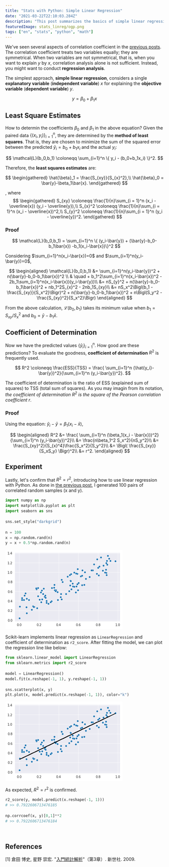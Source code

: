 ```yaml
---
title: "Stats with Python: Simple Linear Regression"
date: "2021-03-22T22:10:03.284Z"
description: "This post summarizes the basics of simple linear regression --method of least squares and coefficient of determination."
featuredImage: stats_linreg/ogp.png
tags: ["en", "stats", "python", "math"]
---
```


We've seen several aspects of correlation coefficient in the [previous posts](https://hippocampus-garden.com/stats_correlation_bias/). The correlation coefficient treats two variables equally; they are symmetrical. When two variables are not symmetrical, that is, when you want to explain $y$ by $x$, correlation analysis alone is not sufficient. Instead, you might want to conduct **regression analysis**.

The simplest approach, **simple linear regression**, considers a single **explanatory variable** (**independent variable**) $x$ for explaining the **objective variable** (**dependent variable**) $y$.

$$
y = \beta_0+\beta_1x
$$

## Least Square Estimates

How to determin the coefficients $\beta_0$ and $\beta_1$ in the above equation? Given the paired data $\{(x_i,y_i)\}_{i=1}^n$, they are determined by the **method of least squares**. That is, they are chosen to minimize the sum of the squared error between the predicted $\hat{y}_i = b_0+b_1x_i$ and the actual $y_i$:

$$
\mathcal{L}(b_0,b_1) \coloneqq \sum_{i=1}^n \{ y_i - (b_0+b_1x_i) \}^2.
$$

Therefore, the **least squares estimates** are:

$$
\begin{gathered}
  \hat{\beta}_1 = \frac{S_{xy}}{S_{x}^2},\\
  \hat{\beta}_0 = \bar{y}-\beta_1\bar{x}.
\end{gathered}
$$

, where
$$
\begin{gathered}
  S_{xy} \coloneqq \frac{1}{n}\sum_{i = 1}^n (x_i - \overline{x})
(y_i - \overline{y}),\\
  S_{x}^2 \coloneqq \frac{1}{n}\sum_{i = 1}^n (x_i - \overline{x})^2,\\
  S_{y}^2 \coloneqq \frac{1}{n}\sum_{i = 1}^n (y_i - \overline{y})^2.
\end{gathered}
$$

### Proof
$$
\mathcal{L}(b_0,b_1) = \sum_{i=1}^n \{ (y_i-\bar{y}) + (\bar{y}-b_0-b_1\bar{x}) -b_1(x_i-\bar{x})\}^2
$$

Considering $\sum_{i=1}^n(x_i-\bar{x})=0$ and $\sum_{i=1}^n(y_i-\bar{y})=0$,

$$
\begin{aligned}
  \mathcal{L}(b_0,b_1) &=  \sum_{i=1}^n(y_i-\bar{y})^2 + n(\bar{y}-b_0-b_1\bar{x})^2 \\
  & \quad + b_1^2\sum_{i=1}^n(x_i-\bar{x})^2 - 2b_1\sum_{i=1}^n(x_i-\bar{x})(y_i-\bar{y})\\
  &= nS_{y}^2 + n(\bar{y}-b_0-b_1\bar{x})^2 + nb_1^2S_{x}^2 - 2nb_1S_{xy}\\
  &= nS_x^2\Bigl(b_1 - \frac{S_{xy}}{S_x^2}\Bigr)^2 + n(\bar{y}-b_0-b_1\bar{x})^2 + n\Bigl(S_y^2 - \frac{S_{xy}^2}{S_x^2}\Bigr)
\end{aligned}
$$

From the above calculation, $\mathcal{L}(b_0,b_1)$ takes its minimum value when $b_1=S_{xy}/S_x^2$ and $b_0 = \bar{y}-b_1\bar{x}$.

## Coefficient of Determination
Now we have the predicted values $\{\hat{y}_i\}_{i=1}^n$. How good are these predictions? To evaluate the goodness, **coefficient of determination** $R^2$ is frequently used.

$$
R^2 \coloneqq \frac{ESS}{TSS} = \frac{ \sum_{i=1}^n (\hat{y_i}-\bar{y})^2}{\sum_{i=1}^n (y_i-\bar{y})^2}.
$$

The coefficient of determination is the ratio of ESS (explained sum of squares) to TSS (total sum of squares). As you may imagin from its notation, *the coefficient of determination $R^2$ is the square of the Pearson correlation coefficient $r$*.

### Proof
Using the equation: $\hat{y}_i - \bar{y} = \beta_1(x_i - \bar{x})$,


$$
\begin{aligned}
  R^2 &= \frac{ \sum_{i=1}^n (\beta_1(x_i - \bar{x}))^2}{\sum_{i=1}^n (y_i-\bar{y})^2}\\
  &= \frac{n\beta_1^2 S_x^2}{nS_y^2}\\
  &= \frac{S_{xy}^2}{S_{x}^4}\frac{S_x^2}{S_y^2}\\
  &= \Bigl( \frac{S_{xy}}{S_xS_y} \Bigr)^2\\
  &= r^2.
\end{aligned}
$$

## Experiment
Lastly, let's confirm that $R^2=r^2$, introducing how to use linear regression with Python. As done in [the previous post](https://hippocampus-garden.com/stats_rank_correlation/), I generated 100 pairs of correlated random samples (x and y).

```python
import numpy as np
import matplotlib.pyplot as plt
import seaborn as sns

sns.set_style("darkgrid")

n = 100
x = np.random.rand(n)
y = x + 0.5*np.random.rand(n)
```

![](2021-03-22-22-19-16.png)

Scikit-learn implements linear regression as `LinearRegression` and coefficient of determination as `r2_score`. After fitting the model, we can plot the regression line like below:

```python
from sklearn.linear_model import LinearRegression
from sklearn.metrics import r2_score

model = LinearRegression()
model.fit(x.reshape(-1, 1), y.reshape(-1, 1))

sns.scatterplot(x, y)
plt.plot(x, model.predict(x.reshape(-1, 1)), color="k")
```

![](ogp.png)

As expected, $R^2=r^2$ is confirmed.

```python
r2_score(y, model.predict(x.reshape(-1, 1)))
# >> 0.7922606713476185

np.corrcoef(x, y)[0,1]**2
# >> 0.7922606713476184
```

<br/>

## References
[1] 倉田 博史, 星野 崇宏. "[入門統計解析](https://www.saiensu.co.jp/search/?isbn=978-4-88384-140-0&y=2009)"（第3章）. 新世社. 2009.  